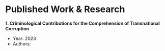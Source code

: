 # Published Work & Research
**1. Criminological Contributions for the Comprehension of Transnational Corruption**
  * Year: 2023
  * Authors: 
